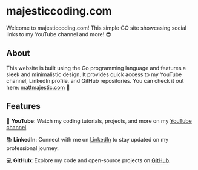 # majesticcoding.com

Welcome to majesticcoding.com! This simple GO site showcasing social links to my YouTube channel and more! 😎

## About

This website is built using the Go programming language and features a sleek and minimalistic design. It provides quick access to my YouTube channel, LinkedIn profile, and GitHub repositories. You can check it out here: [mattmajestic.com](https://www.majesticcoding.com) 🚀

## Features

🎥 **YouTube**: Watch my coding tutorials, projects, and more on my [YouTube channel](https://www.youtube.com/@majesticcoding/videos).

📚 **LinkedIn**: Connect with me on [LinkedIn](https://www.linkedin.com/in/matthew-majestic) to stay updated on my professional journey.

💻 **GitHub**: Explore my code and open-source projects on [GitHub](https://github.com/mattmajestic).
